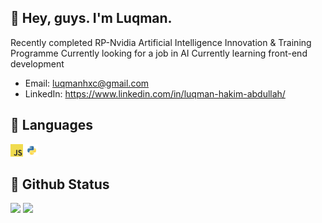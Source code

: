 ## &#x1f92b; Hey, guys. I'm Luqman.

Recently completed RP-Nvidia Artificial Intelligence Innovation & Training Programme
Currently looking for a job in AI
Currently learning front-end development

- Email: luqmanhxc@gmail.com
- LinkedIn: https://www.linkedin.com/in/luqman-hakim-abdullah/

## &#x1f92b; Languages

<code><img height="20" src="https://raw.githubusercontent.com/github/explore/80688e429a7d4ef2fca1e82350fe8e3517d3494d/topics/javascript/javascript.png"></code>
<code><img height="20" src="https://raw.githubusercontent.com/github/explore/80688e429a7d4ef2fca1e82350fe8e3517d3494d/topics/python/python.png"></code>

## &#x1f92b; Github Status
<div class="half">
  <a href="https://github.com/luqmanhxc"><img src="https://github-readme-stats.vercel.app/api?username=luqmanhxc&title_color=1abc9c&icon_color=1abc9c&text_color=798795&bg_color=2c3e50"></img></a>
  <a href="https://github.com/luqmanhxc"><img src="https://github-readme-stats.vercel.app/api/top-langs/?username=luqmanhxc&count_private=true&hide=scss,css,shell&title_color=1abc9c&icon_color=1abc9c&text_color=798795&bg_color=2c3e50" height="195"></img></a>
</div>
